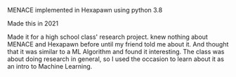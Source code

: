 MENACE implemented in Hexapawn using python 3.8

Made this in 2021

Made it for a high school class' research project.
knew nothing about MENACE and Hexapawn before until my friend told me about it. And thought that it was similar to a ML Algorithm and found it interesting.
The class was about doing research in general, so I used the occasion to learn about it as an intro to Machine Learning.
